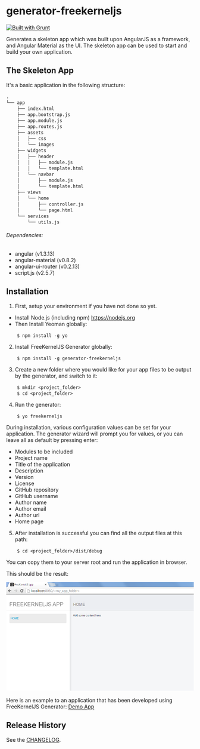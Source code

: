 # generator-freekerneljs

[![Built with Grunt](https://cdn.gruntjs.com/builtwith.png)](http://gruntjs.com/)

Generates a skeleton app which was built upon AngularJS as a framework, and Angular Material as the UI.
The skeleton app can be used to start and build your own application.


The Skeleton App
----------------
It's a basic application in the following structure:

```
.
└── app
    ├── index.html
    ├── app.bootstrap.js
    ├── app.module.js
    ├── app.routes.js
    ├── assets
    │   ├── css
    │   └── images
    ├── widgets
    │   ├── header
    │   │   ├── module.js
    │   │   └── template.html
    │   └── navbar
    │       ├── module.js
    │       └── template.html
    ├── views
    │   └── home
    │       ├── controller.js
    │       └── page.html
    └── services
        └── utils.js
```
###### Dependencies:
- angular (v1.3.13)
- angular-material (v0.8.2)
- angular-ui-router (v0.2.13)
- script.js (v2.5.7)


Installation
------------

1) First, setup your environment if you have not done so yet.
- Install Node.js (including npm) <https://nodejs.org> 
- Then Install Yeoman globally:
``` 
    $ npm install -g yo 
```


2) Install FreeKernelJS Generator globally: 
``` 
    $ npm install -g generator-freekerneljs 
```

3) Create a new folder where you would like for your app files to be output by the generator, and switch to it:
```
    $ mkdir <project_folder>
    $ cd <project_folder>
```


4) Run the generator:
``` 
    $ yo freekerneljs 
```
During installation, various configuration values can be set for your application. 
The generator wizard will prompt you for values, or you can leave all as default by pressing enter:
- Modules to be included
- Project name
- Title of the application
- Description
- Version
- License
- GitHub repository
- GitHub username
- Author name
- Author email
- Author url
- Home page


5) After installation is successful you can find all the output files at this path:
``` 
    $ cd <project_folder>/dist/debug
```
You can copy them to your server root and run the application in browser.

This should be the result:


<img src="docs/images/Clipboard01.png">

Here is an example to an application that has been developed using FreeKernelJS Generator:
<a href="https://github.com/FreeKernelJS/demos/tree/master/freekerneljs-demo-app">Demo App</a>


Release History
----------------
See the [CHANGELOG](CHANGELOG).
